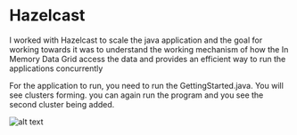 # Hazelcast

I worked with Hazelcast to scale the java application and the goal for working towards it was to understand the working mechanism of how the In Memory Data Grid access the data and provides an efficient way to run the applications concurrently

For the application to run, you need to run the GettingStarted.java. You will see clusters forming. you can again run the program and you see the second cluster being added.

![alt text](C:/Users/Admin/Pictures/Screenshots)

